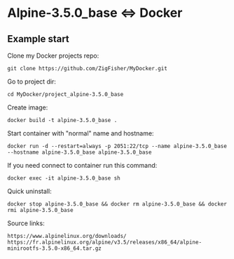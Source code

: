 Alpine-3.5.0_base <=> Docker
============================

## Example start

Clone my Docker projects repo:

	git clone https://github.com/ZigFisher/MyDocker.git

Go to project dir:

	cd MyDocker/project_alpine-3.5.0_base

Create image:

	docker build -t alpine-3.5.0_base .

Start container with "normal" name and hostname:

	docker run -d --restart=always -p 2051:22/tcp --name alpine-3.5.0_base --hostname alpine-3.5.0_base alpine-3.5.0_base

If you need connect to container run this command:

	docker exec -it alpine-3.5.0_base sh

Quick uninstall:

	docker stop alpine-3.5.0_base && docker rm alpine-3.5.0_base && docker rmi alpine-3.5.0_base

Source links:

	https://www.alpinelinux.org/downloads/
	https://fr.alpinelinux.org/alpine/v3.5/releases/x86_64/alpine-minirootfs-3.5.0-x86_64.tar.gz
